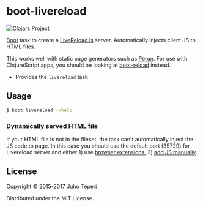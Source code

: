 # boot-livereload
[![Clojars Project](http://clojars.org/deraen/boot-livereload/latest-version.svg)](http://clojars.org/deraen/boot-livereload)

[Boot](https://github.com/boot-clj/boot) task to create a [LiveReload.js](http://livereload.com/) server. Automatically injects client JS to HTML files.

This works well with static page generators such as [Perun](https://github.com/hashobject/perun).
For use with ClojureScript apps, you should be looking at [boot-reload](https://github.com/adzerk-oss/boot-reload)
instead.

* Provides the `livereload` task

## Usage

```bash
$ boot livereload --help
```

### Dynamically served HTML file

If your HTML file is not in the fileset, the task can't automatically inject the JS code to page. In this case you should use the default port (35729) for Livereload server and either 1) use [browser extensions](http://livereload.com/extensions/), 2) [add JS manually](http://feedback.livereload.com/knowledgebase/articles/86180-how-do-i-add-the-script-tag-manually).

## License

Copyright © 2015-2017 Juho Teperi

Distributed under the MIT License.
